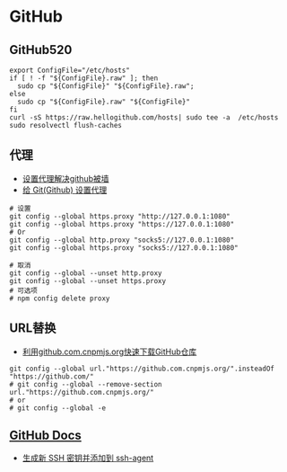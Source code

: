 # GitHub

## GitHub520

```shell
export ConfigFile="/etc/hosts"
if [ ! -f "${ConfigFile}.raw" ]; then
  sudo cp "${ConfigFile}" "${ConfigFile}.raw";
else
  sudo cp "${ConfigFile}.raw" "${ConfigFile}"
fi
curl -sS https://raw.hellogithub.com/hosts| sudo tee -a  /etc/hosts
sudo resolvectl flush-caches
```

## 代理

+ [设置代理解决github被墙](https://zhuanlan.zhihu.com/p/481574024)
+ [给 Git(Github) 设置代理](https://gist.github.com/chuyik/02d0d37a49edc162546441092efae6a1)

```shell
# 设置
git config --global https.proxy "http://127.0.0.1:1080"
git config --global https.proxy "https://127.0.0.1:1080"
# Or
git config --global http.proxy "socks5://127.0.0.1:1080"
git config --global https.proxy "socks5://127.0.0.1:1080"

# 取消
git config --global --unset http.proxy
git config --global --unset https.proxy
# 可选项
# npm config delete proxy
```

## URL替换

+ [利用github.com.cnpmjs.org快速下载GitHub仓库](https://note.qidong.name/2020/12/github-proxy/)

```shell
git config --global url."https://github.com.cnpmjs.org/".insteadOf "https://github.com/"
# git config --global --remove-section url."https://github.com.cnpmjs.org/"
# or
# git config --global -e
```

## [GitHub Docs](https://docs.github.com/cn)

- [生成新 SSH 密钥并添加到 ssh-agent](https://docs.github.com/cn/authentication/connecting-to-github-with-ssh/generating-a-new-ssh-key-and-adding-it-to-the-ssh-agent#adding-your-ssh-key-to-the-ssh-agent)

